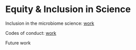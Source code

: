 # Equity & Inclusion in Science

Inclusion in the microbiome science: [work](https://journals.asm.org/doi/full/10.1128/mSystems.01151-21)

Codes of conduct: [work](https://www.pnas.org/doi/abs/10.1073/pnas.1819409116)

Future work